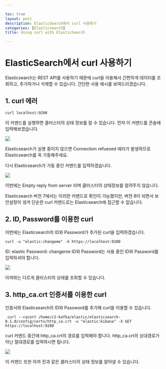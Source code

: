 ```yaml
---

toc: true
layout: post
description: ElasticSearch에서 curl 사용하기
categories: [Elasticsearch]
title: Using curl with ElasticSearch

---
```


# ElasticSearch에서 curl 사용하기

Elasticsearch는 REST API를 사용하기 때문에
curl을 이용해서 간편하게 데이터를 조회하고, 추가하거나 삭제할 수 있습니다.
간단한 사용 예시를 보여드리겠습니다.

## 1. curl 에러

```shell
curl localhost:9200
```

이 커맨드를 실행하면 클러스터의 상태 정보를 알 수 있습니다.
먼저 이 커맨드를 콘솔에 입력해보겠습니다.

![]({{site.baseurl}}/images/curl1.PNG)

Elasticsearch가 실행 중이지 않으면
Connection refuesed 에러가 발생하므로 Elasticsearch를 꼭 가동해주세요.

다시 Elasticsearch가 가동 중인 커맨드를 입력하겠습니다.

![]({{site.baseurl}}/images/curl2.PNG)

이번에는 Empty reply from server 라며
클러스터의 상태정보를 알려주지 않습니다.

Elasticsearch 버전 7에서는 이러한 커맨드로 확인이 가능했지만,
버전 8이 되면서 보안설정이 생겨 단순한 curl 커맨드로는
Elasticsearch에 접근할 수 없습니다.

## 2. ID, Password를 이용한 curl

이번에는 Elasticsearch의 ID와 Password가 추가된 curl을 입력하겠습니다.

```shell
curl -u "elastic:changeme" -k https://localhost:9200
```

ID: elastic
Password: changeme
ID와 Password는 사용 중인 ID와 Password를 입력하셔야 합니다.

![]({{site.baseurl}}/images/curl3.PNG)

아까와는 다르게 클러스터의 상태를 조회할 수 있습니다.

## 3. http_ca.crt 인증서를 이용한 curl

인증서와 Elasticsearch의 ID와 Password를 추가해 curl을 이용할 수 있습니다.

```shell
 curl --cacert /home/c2-kafka/elastic/elasticsearch-8.1.0/config/certs/http_ca.crt -u "elastic:kibana" -X GET https://localhost:9200
```

curl 커맨드 중간에 http_ca.crt의 경로를 입력해야 합니다.
http_ca.crt의 상대경로가 아닌 절대경로를 입력하시면 됩니다.

![]({{site.baseurl}}/images/curl4.PNG)

이 커맨드 또한 아까 전과 같은 클러스터의 상태 정보를 알아낼 수 있습니다.
